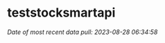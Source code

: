 
<!-- README.md is generated from README.Rmd. Please edit that file -->

# teststocksmartapi

*Date of most recent data pull: 2023-08-28 06:34:58*
